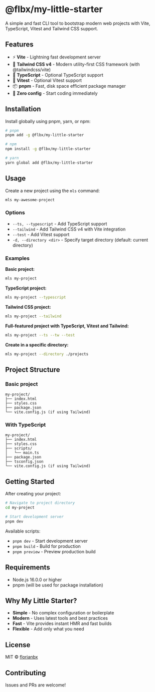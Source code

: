 # @flbx/my-little-starter

A simple and fast CLI tool to bootstrap modern web projects with Vite, TypeScript, Vitest and Tailwind CSS support.

## Features

- ⚡️ **Vite** - Lightning fast development server
- 🎨 **Tailwind CSS v4** - Modern utility-first CSS framework (with @tailwindcss/vite)
- 📝 **TypeScript** - Optional TypeScript support
- 🧪 **Vitest** - Optional Vitest support
- 📦 **pnpm** - Fast, disk space efficient package manager
- 🚀 **Zero config** - Start coding immediately

## Installation

Install globally using pnpm, yarn, or npm:

```bash
# pnpm
pnpm add -g @flbx/my-little-starter

# npm
npm install -g @flbx/my-little-starter

# yarn
yarn global add @flbx/my-little-starter

```

## Usage

Create a new project using the `mls` command:

```bash
mls my-awesome-project
```

### Options

- `--ts, --typescript` - Add TypeScript support
- `--tailwind` - Add Tailwind CSS v4 with Vite integration
- `--test` - Add Vitest support
- `-d, --directory <dir>` - Specify target directory (default: current directory)

### Examples

**Basic project:**

```bash
mls my-project
```

**TypeScript project:**

```bash
mls my-project --typescript
```

**Tailwind CSS project:**

```bash
mls my-project --tailwind
```

**Full-featured project with TypeScript, Vitest and Tailwind:**

```bash
mls my-project --ts --tw --test
```

**Create in a specific directory:**

```bash
mls my-project --directory ./projects
```

## Project Structure

### Basic project

```
my-project/
├── index.html
├── styles.css
├── package.json
└── vite.config.js (if using Tailwind)
```

### With TypeScript

```
my-project/
├── index.html
├── styles.css
├── scripts/
│   └── main.ts
├── package.json
├── tsconfig.json
└── vite.config.js (if using Tailwind)
```

## Getting Started

After creating your project:

```bash
# Navigate to project directory
cd my-project

# Start development server
pnpm dev
```

Available scripts:

- `pnpm dev` - Start development server
- `pnpm build` - Build for production
- `pnpm preview` - Preview production build

## Requirements

- Node.js 16.0.0 or higher
- pnpm (will be used for package installation)

## Why My Little Starter?

- **Simple** - No complex configuration or boilerplate
- **Modern** - Uses latest tools and best practices
- **Fast** - Vite provides instant HMR and fast builds
- **Flexible** - Add only what you need

## License

MIT © [florianbx](mailto:creek-memoirs.4b@icloud.com)

## Contributing

Issues and PRs are welcome!
